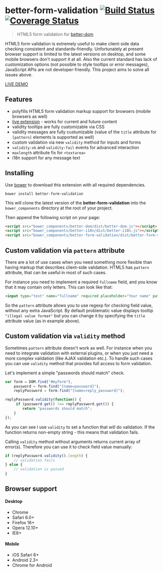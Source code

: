 # better-form-validation [![Build Status][travis-image]][travis-url] [![Coverage Status][coveralls-image]][coveralls-url]
> HTML5 form validation for [better-dom](https://github.com/chemerisuk/better-dom)

HTML5 form validation is extremely useful to make client-side data checking consistent and standards-friendly. Unfortunately at present browser support is limited to the latest versions on desktop, and some mobile browsers don't support it at all. Also the current standard has lack of customization options (not possible to style tooltips or error messages), JavaScript APIs are not developer-friendly. This project aims to solve all issues above.

[LIVE DEMO](http://chemerisuk.github.io/better-form-validation/)

## Features
* polyfills HTML5 form validation markup support for browsers (mobile browsers as well)
* [live extension](https://github.com/chemerisuk/better-dom/wiki/Live-extensions) - works for current and future content
* validity tooltips are fully customizable via CSS
* validity messages are fully custumizable (value of the `title` attribute for `[pattern]` elements is supported as well)
* custom validation via new `validity` method for inputs and forms
* `validity:ok` and `validity:fail` events for advanced interaction
* `maxlength` attribute fix for `<textarea>`
* i18n support for any message text

## Installing
Use [bower](http://bower.io/) to download this extension with all required dependencies.

    bower install better-form-validation

This will clone the latest version of the __better-form-validation__ into the `bower_components` directory at the root of your project.

Then append the following script on your page:

```html
<script src="bower_components/better-dom/dist/better-dom.js"></script>
<script src="bower_components/better-i18n/dist/better-i18n.js"></script>
<script src="bower_components/better-form-validation/dist/better-form-validation.js"></script>
```

## Custom validation via `pattern` attribute
There are a lot of use cases when you need something more flexible than having markup that describes client-side validation. HTML5 has `pattern` attribute, that can be useful in most of such cases.

For instance you need to implement a required `fullname` field, and you know that it may contain only letters. This can look like that:

```html
<input type="text" name="fullname" required placeholder="Your name" pattern="[^\d]+" maxlength="30" title="Your name may contain only letters"/>
```

So the `pattern` attribute allows you to use regexp for checking field value, without any extra JavaScript. By default problematic value displays tooltip `"illegal value format"` but you can change it by specifying the `title` attribute value (as in example above).

## Custom validation via `validity` method
Sometimes `pattern` attribute doesn't work as well. For instance when you need to integrate validation with external plugins, or when you just need a more complex validation (like AJAX validation etc.). To handle such cases you can use `validity` method that provides full access to form validation.

Let's implement a simple "passwords should match" check.

```js
var form = DOM.find("#myform"),
    password = form.find("[name=password]"),
    replyPassword = form.find("[name=reply_password]");

replyPassword.validity(function() {
     if (password.get() !== replyPassword.get()) {
        return "passwords should match";
    }
});
```

As you can see I use `validity` to set a function that will do validation. If the function returns non-empty string - this means that validation fails.

Calling `validity` method without arguments returns current array of error(s). Therefore you can use it to check field value manually:

```js
if (replyPassword.validity().length) {
    // validation fails
} else {
    // validation is passed
} 
```

## Browser support
#### Desktop
* Chrome
* Safari 6.0+
* Firefox 16+
* Opera 12.10+
* IE8+

#### Mobile
* iOS Safari 6+
* Android 2.3+
* Chrome for Android

[travis-url]: http://travis-ci.org/chemerisuk/better-form-validation
[travis-image]: https://api.travis-ci.org/chemerisuk/better-form-validation.png?branch=master

[coveralls-url]: https://coveralls.io/r/chemerisuk/better-form-validation
[coveralls-image]: https://coveralls.io/repos/chemerisuk/better-form-validation/badge.png?branch=master
